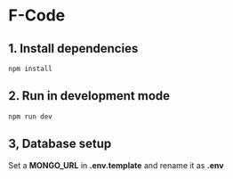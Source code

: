 # F-Code

## 1. Install dependencies
```
npm install
```

## 2. Run in development mode
```
npm run dev
```

## 3, Database setup
Set a __MONGO_URL__ in __.env.template__ and rename it as __.env__